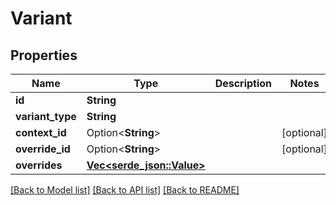 # Variant

## Properties

Name | Type | Description | Notes
------------ | ------------- | ------------- | -------------
**id** | **String** |  | 
**variant_type** | **String** |  | 
**context_id** | Option<**String**> |  | [optional]
**override_id** | Option<**String**> |  | [optional]
**overrides** | [**Vec<serde_json::Value>**](serde_json::Value.md) |  | 

[[Back to Model list]](../README.md#documentation-for-models) [[Back to API list]](../README.md#documentation-for-api-endpoints) [[Back to README]](../README.md)


